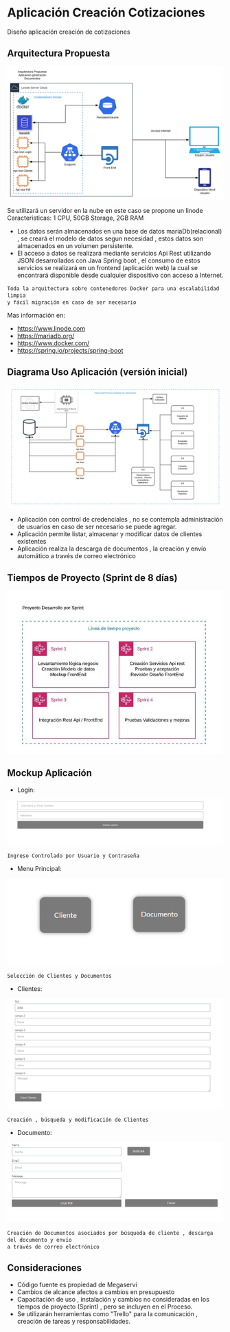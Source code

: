 # Aplicación Creación Cotizaciones 
Diseño aplicación creación de cotizaciones 

## Arquitectura Propuesta

![alt text](https://github.com/reneberto/Aplicacion/blob/master/Diagrama%20en%20blanco.svg)

Se utilizará un servidor en la nube en este caso se propone un linode Caracteristicas:
 1 CPU, 50GB Storage, 2GB RAM
* Los datos serán almacenados en una base de datos mariaDb(relacional) , se creará el modelo de datos segun necesidad , estos datos son almacenados en un volumen persistente.
* El acceso a datos se realizará mediante servicios Api Rest utilizando JSON desarrollados con Java Spring boot , el consumo de estos servicios se realizará en un frontend (aplicación web) la cual se encontrará disponible desde cualquier dispositivo con acceso a Internet.
```
Toda la arquitectura sobre contenedores Docker para una escalabilidad limpia 
y fácil migración en caso de ser necesario
```

Mas información en: 
* https://www.linode.com
* https://mariadb.org/
* https://www.docker.com/
* https://spring.io/projects/spring-boot

## Diagrama Uso Aplicación (versión inicial)

![alt text](https://github.com/reneberto/Aplicacion/blob/master/flujoPrincipal.png)

* Aplicación con control de credenciales , no se contempla administración de usuarios en caso de ser necesario se puede agregar.
* Aplicación permite listar, almacenar y modificar datos de clientes existentes 
* Aplicación realiza la descarga de documentos , la creación y envío automático a través de correo electrónico

## Tiempos de Proyecto (Sprint de 8 días)

![alt text](https://github.com/reneberto/Aplicacion/blob/master/DiagramaProyecto.jpeg)

## Mockup Aplicación

* Login:

![alt text](https://github.com/reneberto/Aplicacion/blob/master/login.jpeg)
```
Ingreso Controlado por Usuario y Contraseña
```
* Menu Principal:

![alt text](https://github.com/reneberto/Aplicacion/blob/master/Principal.jpeg)
```
Selección de Clientes y Documentos
```
* Clientes:

![alt text](https://github.com/reneberto/Aplicacion/blob/master/Clientes.jpeg)
```
Creación , búsqueda y modificación de Clientes
```
* Documento:

![alt text](https://github.com/reneberto/Aplicacion/blob/master/Documentos.jpeg)
```
Creación de Documentos asociados por búsqueda de cliente , descarga del documento y envío
a través de correo electrónico
```

## Consideraciones

* Código fuente es propiedad de Megaservi
* Cambios de alcance afectos a cambios en presupuesto
* Capacitación de uso , instalación y cambios no consideradas en los tiempos de proyecto (Sprint) , pero se incluyen en el Proceso.
* Se utilizarán herramientas como "Trello" para la comunicación , creación de tareas y responsabilidades.
